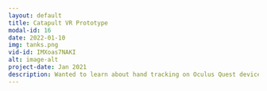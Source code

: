 ```yaml
---
layout: default
title: Catapult VR Prototype
modal-id: 16
date: 2022-01-10
img: tanks.png
vid-id: IMXoas7NAKI
alt: image-alt
project-date: Jan 2021
description: Wanted to learn about hand tracking on Oculus Quest devices. What better way to do it then to blow stuff up? :) The player can move around pinching with his left hand, pull down and fire the catapult pinching his right hand. KABOOM!
---
```


